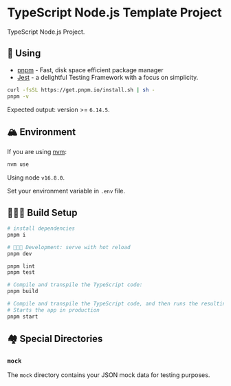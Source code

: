 # TypeScript Node.js Template Project

TypeScript Node.js Project.

## 🌠 Using

- [pnpm](https://pnpm.io/) - Fast, disk space efficient package manager
- [Jest](https://jestjs.io/) - a delightful Testing Framework with a focus on simplicity.

```sh
curl -fsSL https://get.pnpm.io/install.sh | sh -
pnpm -v
```

Expected output: version >= `6.14.5`.

## 🏔️ Environment

If you are using [nvm](https://github.com/nvm-sh/nvm#nvmrc):

```sh
nvm use
```

Using node `v16.8.0`.

Set your environment variable in `.env` file.

## 🧑🏿‍💻 Build Setup

```sh
# install dependencies
pnpm i

# 🧑🏿‍💻 Development: serve with hot reload
pnpm dev

pnpm lint
pnpm test

# Compile and transpile the TypeScript code:
pnpm build

# Compile and transpile the TypeScript code, and then runs the resulting `.js` application:
# Starts the app in production
pnpm start
```

## 🏘️ Special Directories

### `mock`

The `mock` directory contains your JSON mock data for testing purposes.
